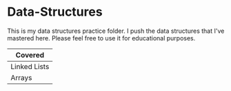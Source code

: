 # Data-Structures
This is my data structures practice folder. I push the data structures that I've mastered here. Please feel free to use it for educational purposes.

|Covered     |
|------------|
|Linked Lists|
|Arrays      |
